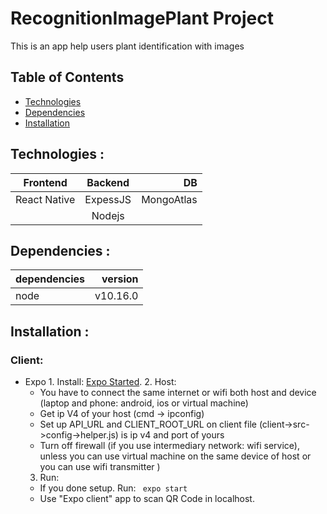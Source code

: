 # RecognitionImagePlant Project
This is an app help users plant identification with images
## Table of Contents
* [Technologies](#technologies)
* [Dependencies](#dependencies)
* [Installation](#installation)
## Technologies <a name="technologies"></a> : 
|  Frontend  | Backend  |    DB    |
|------------|:--------:|---------:|
|React Native| ExpessJS |MongoAtlas|
             |  Nodejs  |
## Dependencies <a name="dependencies"></a> :
|  dependencies  | version  |
|------------|--------:|
|node|v10.16.0|
## Installation <a name="installation"></a> :
  ### Client:
   * Expo
    1. Install: [Expo Started](https://docs.expo.io/).
    2. Host: 
      - You have to connect the same internet or wifi both host and device (laptop and phone: android, ios or virtual machine)
      - Get ip V4 of your host (cmd -> ipconfig)
      - Set up API_URL and CLIENT_ROOT_URL on client file (client->src->config->helper.js) is ip v4 and port of yours
      - Turn off firewall (if you use intermediary network: wifi service), unless you can use virtual machine on the same device of host or you can use wifi transmitter )
     3. Run:
      - If you done setup. Run: ```
        expo start```
      - Use "Expo client" app to scan QR Code in localhost.


  
